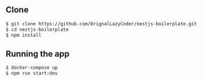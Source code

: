 ## Clone

```bash
$ git clone https://github.com/OrignalLazyCoder/nestjs-boilerplate.git
$ cd nestjs-boilerplate
$ npm install
```

## Running the app

```bash
$ docker-compose up
$ npm run start:dev
```